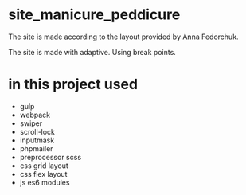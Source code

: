 # site_manicure_peddicure
The site is made according to the layout provided by Anna Fedorchuk.

The site is made with adaptive. Using break points.

# in this project used
- gulp
- webpack
- swiper
- scroll-lock
- inputmask
- phpmailer
- preprocessor scss
- css grid layout
- css flex layout
- js es6 modules